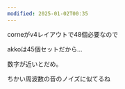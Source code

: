 ```yaml
---
modified: 2025-01-02T00:35
---
```

corneがv4レイアウトで48個必要なので

akkoは45個セットだから…

  

数字が近いとだめ。

ちかい周波数の音のノイズに似てるね